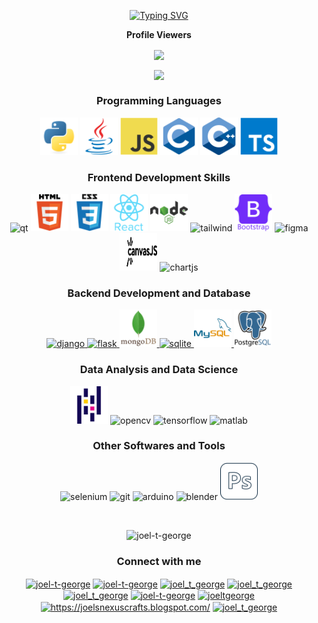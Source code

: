 <p align="center"><a href="https://www.linkedin.com/in/joel-t-george" target="blank"><img src="https://readme-typing-svg.demolab.com?font=Roboto+slab&weight=700&pause=500&color=0E3141&center=true&vCenter=true&multiline=true&repeat=false&random=false&width=600&height=60&lines=I'm+Joel+T+George%2C+Driven+by+Passion;Engineering+Modern+Technology+for+Better+Tomorrow." alt="Typing SVG" /></a></p>
<p align="center"><b>Profile Viewers</b></p> 
<p align="center"><img align="center" src="https://profile-counter.glitch.me/{Joel-T-George}/count.svg"/></p>

<p align="center"><a href="https://leetcode.com/u/Joel-T-George/" target="blank"><img align="center" src="https://streak-stats.demolab.com?user=Joel-T-George&theme=dark&hide_border=true&border_radius=7&mode=weekly"/></a></p>




<h3 align="center">Programming Languages</h3>
<p align="center"> 
<img src="https://raw.githubusercontent.com/devicons/devicon/master/icons/python/python-original.svg" alt="python" width="60" height="60"/>
<img src="https://raw.githubusercontent.com/devicons/devicon/master/icons/java/java-original.svg" alt="java" width="60" height="60"/> 
<img src="https://raw.githubusercontent.com/devicons/devicon/master/icons/javascript/javascript-original.svg" alt="javascript" width="60" height="60"/>
<img src="https://raw.githubusercontent.com/devicons/devicon/master/icons/c/c-original.svg" alt="c" width="60" height="60"/>
<img src="https://raw.githubusercontent.com/devicons/devicon/master/icons/cplusplus/cplusplus-original.svg" alt="cplusplus" width="60" height="60"/>
<img src="https://raw.githubusercontent.com/devicons/devicon/master/icons/typescript/typescript-original.svg" alt="typescript" width="60" height="60"/>
</p>

<h3 align="center">Frontend Development Skills</h3>
<p align="center"> 
<img src="https://upload.wikimedia.org/wikipedia/commons/0/0b/Qt_logo_2016.svg" alt="qt" width="60" height="60"/> 
<img src="https://raw.githubusercontent.com/devicons/devicon/master/icons/html5/html5-original-wordmark.svg" alt="html5" width="60" height="60"/> 
<img src="https://raw.githubusercontent.com/devicons/devicon/master/icons/css3/css3-original-wordmark.svg" alt="css3" width="60" height="60"/>
<img src="https://raw.githubusercontent.com/devicons/devicon/master/icons/react/react-original-wordmark.svg" alt="react" width="60" height="60"/>
<img src="https://raw.githubusercontent.com/devicons/devicon/master/icons/nodejs/nodejs-original-wordmark.svg" alt="nodejs" width="60" height="60"/> 
<img src="https://www.vectorlogo.zone/logos/tailwindcss/tailwindcss-icon.svg" alt="tailwind" width="40" height="40"/>
<img src="https://raw.githubusercontent.com/devicons/devicon/master/icons/bootstrap/bootstrap-plain-wordmark.svg" alt="bootstrap" width="60" height="60"/>
<img src="https://www.vectorlogo.zone/logos/figma/figma-icon.svg" alt="figma" width="60" height="60"/> 
<img src="https://raw.githubusercontent.com/Hardik0307/Hardik0307/master/assets/canvasjs-charts.svg" alt="canvasjs" width="60" height="60"/>
<img src="https://www.chartjs.org/media/logo-title.svg" alt="chartjs" width="60" height="60"/>
</p>

<h3 align="center">Backend Development and Database</h3>
<p align="center">
   <a href="https://www.djangoproject.com/" target="_blank" rel="noreferrer"> <img src="https://cdn.worldvectorlogo.com/logos/django.svg" alt="django" width="60" height="60"/> </a>
   <a href="https://flask.palletsprojects.com/" target="_blank" rel="noreferrer"> <img src="https://www.vectorlogo.zone/logos/pocoo_flask/pocoo_flask-icon.svg" alt="flask" width="60" height="60"/> </a> 
   <a href="https://www.mongodb.com/" target="_blank" rel="noreferrer"> <img src="https://raw.githubusercontent.com/devicons/devicon/master/icons/mongodb/mongodb-original-wordmark.svg" alt="mongodb" width="60" height="60"/> </a>
  <a href="https://www.sqlite.org/" target="_blank" rel="noreferrer"> <img src="https://www.vectorlogo.zone/logos/sqlite/sqlite-icon.svg" alt="sqlite" width="60" height="60"/> </a>
    <a href="https://www.mysql.com/" target="_blank" rel="noreferrer"> <img src="https://raw.githubusercontent.com/devicons/devicon/master/icons/mysql/mysql-original-wordmark.svg" alt="mysql" width="60" height="60"/> </a> 
   <a href="https://www.postgresql.org" target="_blank" rel="noreferrer"> <img src="https://raw.githubusercontent.com/devicons/devicon/master/icons/postgresql/postgresql-original-wordmark.svg" alt="postgresql" width="60" height="60"/> </a> 
 </p>
 <h3 align="center">Data Analysis and Data Science </h3>
  <p align="center">
  <img src="https://raw.githubusercontent.com/devicons/devicon/2ae2a900d2f041da66e950e4d48052658d850630/icons/pandas/pandas-original.svg" alt="pandas" width="60" height="60"/>
  <img src="https://www.vectorlogo.zone/logos/opencv/opencv-icon.svg" alt="opencv" width="60" height="60"/> 
<img src="https://www.vectorlogo.zone/logos/tensorflow/tensorflow-icon.svg" alt="tensorflow" width="60" height="60"/>
  <img src="https://upload.wikimedia.org/wikipedia/commons/2/21/Matlab_Logo.png" alt="matlab" width="60" height="60"/>
  </p>
  <h3 align="center">Other Softwares and Tools</h3>

  <p align="center">
<img src="https://raw.githubusercontent.com/detain/svg-logos/780f25886640cef088af994181646db2f6b1a3f8/svg/selenium-logo.svg" alt="selenium" width="60" height="60"/>
<img src="https://www.vectorlogo.zone/logos/git-scm/git-scm-icon.svg" alt="git" width="60" height="60"/>
<img src="https://cdn.worldvectorlogo.com/logos/arduino-1.svg" alt="arduino" width="60" height="60"/>
<img src="https://download.blender.org/branding/community/blender_community_badge_white.svg" alt="blender" width="60" height="60"/>
<img src="https://raw.githubusercontent.com/devicons/devicon/master/icons/photoshop/photoshop-line.svg" alt="photoshop" width="60" height="60"/>
</p>
<br>
<p align="center"><img  src="https://github-readme-stats.vercel.app/api/top-langs?username=joel-t-george&show_icons=true&locale=en&layout=compact" alt="joel-t-george" /></p>

<h3 align="center">Connect with me</h3>
<p align="center">
<a href="https://linkedin.com/in/joel-t-george" target="blank"><img align="center" src="https://raw.githubusercontent.com/rahuldkjain/github-profile-readme-generator/master/src/images/icons/Social/linked-in-alt.svg" alt="joel-t-george" height="40" width="50" /></a>
<a href="https://www.leetcode.com/joel-t-george" target="blank"><img align="center" src="https://raw.githubusercontent.com/rahuldkjain/github-profile-readme-generator/master/src/images/icons/Social/leet-code.svg" alt="joel-t-george" height="40" width="50" /></a>
<a href="https://instagram.com/joel_t_george" target="blank"><img align="center" src="https://raw.githubusercontent.com/rahuldkjain/github-profile-readme-generator/master/src/images/icons/Social/instagram.svg" alt="joel_t_george" height="40" width="50" /></a>
<a href="https://twitter.com/joel_t_george" target="blank"><img align="center" src="https://raw.githubusercontent.com/rahuldkjain/github-profile-readme-generator/master/src/images/icons/Social/twitter.svg" alt="joel_t_george" height="40" width="50" /></a>
<a href="https://www.youtube.com/@Joel_T_George" target="blank"><img align="center" src="https://raw.githubusercontent.com/rahuldkjain/github-profile-readme-generator/master/src/images/icons/Social/youtube.svg" alt="joel_t_george" height="40" width="50" /></a>
<a href="https://dev.to/joel-t-george" target="blank"><img align="center" src="https://raw.githubusercontent.com/rahuldkjain/github-profile-readme-generator/master/src/images/icons/Social/devto.svg" alt="joel-t-george" height="40" width="50" /></a>
<a href="https://kaggle.com/joeltgeorge" target="blank"><img align="center" src="https://raw.githubusercontent.com/rahuldkjain/github-profile-readme-generator/master/src/images/icons/Social/kaggle.svg" alt="joeltgeorge" height="40" width="50" /></a>
<a href="https://joelsnexuscrafts.blogspot.com/" target="blank"><img align="center" src="https://raw.githubusercontent.com/rahuldkjain/github-profile-readme-generator/master/src/images/icons/Social/rss.svg" alt="https://joelsnexuscrafts.blogspot.com/" height="40" width="50" /></a>
<a href="https://www.hackerrank.com/joel_t_george" target="blank"><img align="center" src="https://raw.githubusercontent.com/rahuldkjain/github-profile-readme-generator/master/src/images/icons/Social/hackerrank.svg" alt="joel_t_george" height="40" width="50" /></a>
</p>





<!--
**Joel-T-George/Joel-T-George** is a ✨ _special_ ✨ repository because its `README.md` (this file) appears on your GitHub profile.

Here are some ideas to get you started:

- 🔭 I’m currently working on ...
- 🌱 I’m currently learning ...
- 👯 I’m looking to collaborate on ...
- 🤔 I’m looking for help with ...
- 💬 Ask me about ...
- 📫 How to reach me: ...
- 😄 Pronouns: ...
- ⚡ Fun fact: ...
-->

